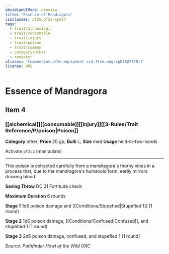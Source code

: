 ```yaml
---
obsidianUIMode: preview
title: "Essence of Mandragora"
cssclasses: pf2e,pf2e-spell
tags:
  - trait/alchemical
  - trait/consumable
  - trait/injury
  - trait/poison
  - trait/common
  - category/other
  - remaster
aliases: "Compendium.pf2e.equipment-srd.Item.xAgcrpDlBU77FNlf"
license: ORC
---
```

# Essence of Mandragora
## Item 4
### [[alchemical]][[consumable]][[injury]][[3-Rules/Trait Reference/P/poison|Poison]]

**Category** other; 
**Price** 20 gp; 
**Bulk** L; **Size** med
**Usage** held-in-two-hands

Activate `pf2:2` (manipulate)

* * *

This poison is extracted carefully from a mandragora's thorny vines in a process that, due to the mandragora's humanoid form, eerily mirrors drawing blood.

**Saving Throw** DC 21 Fortitude check

**Maximum Duration** 6 rounds

**Stage 1** 1d6 poison damage and [[Conditions/Stupefied|Stupefied 1]] (1 round)

**Stage 2** 1d6 poison damage, [[Conditions/Confused|Confused]], and stupefied 1 (1 round)

**Stage 3** 2d6 poison damage, confused, and stupefied 1 (1 round)

*Source: Pathfinder Howl of the Wild*
*ORC*